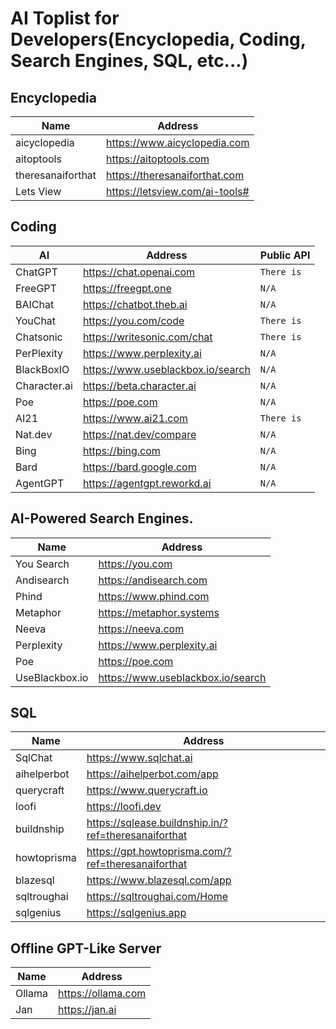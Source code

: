 # AI Toplist for Developers(Encyclopedia, Coding, Search Engines, SQL, etc...)

## Encyclopedia
Name | Address |
|---|---|
| aicyclopedia | https://www.aicyclopedia.com |
| aitoptools | https://aitoptools.com |
| theresanaiforthat | https://theresanaiforthat.com |
| Lets View| https://letsview.com/ai-tools# |


## Coding
AI | Address | Public API |
|---|---|---|
| ChatGPT | https://chat.openai.com | `There is` |
| FreeGPT | https://freegpt.one | `N/A` |
| BAIChat | https://chatbot.theb.ai | `N/A` |
| YouChat | https://you.com/code | `There is` |
| Chatsonic | https://writesonic.com/chat | `There is` |
| PerPlexity | https://www.perplexity.ai | `N/A` |
| BlackBoxIO | https://www.useblackbox.io/search | `N/A` |
| Character.ai | https://beta.character.ai | `N/A` |
| Poe | https://poe.com | `N/A` |
| AI21 | https://www.ai21.com | `There is` |
| Nat.dev | https://nat.dev/compare | `N/A` |
| Bing | https://bing.com | `N/A` |
| Bard | https://bard.google.com | `N/A` |
| AgentGPT | https://agentgpt.reworkd.ai | `N/A` |

## AI-Powered Search Engines.
Name | Address |
|---|---|
| You Search | https://you.com |
| Andisearch | https://andisearch.com |
| Phind | https://www.phind.com |
| Metaphor | https://metaphor.systems |
| Neeva | https://neeva.com |
| Perplexity | https://www.perplexity.ai |
| Poe | https://poe.com |
| UseBlackbox.io | https://www.useblackbox.io/search |

## SQL
Name | Address |
|---|---|
| SqlChat | https://www.sqlchat.ai |
| aihelperbot | https://aihelperbot.com/app |
| querycraft | https://www.querycraft.io |
| loofi | https://loofi.dev |
| buildnship | https://sqlease.buildnship.in/?ref=theresanaiforthat |
| howtoprisma | https://gpt.howtoprisma.com/?ref=theresanaiforthat |
| blazesql | https://www.blazesql.com/app |
| sqltroughai | https://sqltroughai.com/Home |
| sqlgenius | https://sqlgenius.app |

## Offline GPT-Like Server
Name | Address |
|---|---|
| Ollama | https://ollama.com |
| Jan | https://jan.ai |


